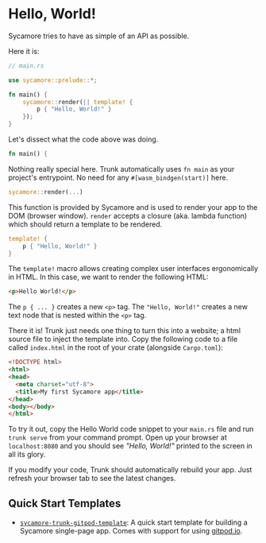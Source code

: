 # Hello, World!

Sycamore tries to have as simple of an API as possible.

Here it is:

```rust
// main.rs

use sycamore::prelude::*;

fn main() {
    sycamore::render(|| template! {
        p { "Hello, World!" }
    });
}
```

Let's dissect what the code above was doing.

```rust
fn main() {
```

Nothing really special here. Trunk automatically uses `fn main` as your project's entrypoint. No
need for any `#[wasm_bindgen(start)]` here.

```rust
sycamore::render(...)
```

This function is provided by Sycamore and is used to render your app to the DOM (browser window).
`render` accepts a closure (aka. lambda function) which should return a template to be rendered.

```rust
template! {
    p { "Hello, World!" }
}
```

The `template!` macro allows creating complex user interfaces ergonomically in HTML. In this case,
we want to render the following HTML:

```html
<p>Hello World!</p>
```

The `p { ... }` creates a new `<p>` tag. The `"Hello, World!"` creates a new text node that is
nested within the `<p>` tag.

There it is! Trunk just needs one thing to turn this into a website; a html source file to inject the 
template into. Copy the following code to a file called `index.html` in the root of your crate 
(alongside `Cargo.toml`):

```html
<!DOCTYPE html>
<html>
<head>
  <meta charset="utf-8">
  <title>My first Sycamore app</title>
</head>
<body></body>
</html>
```

To try it out, copy the Hello World code snippet to your `main.rs` file and run
`trunk serve` from your command prompt. Open up your browser at `localhost:8080` and you should see
_"Hello, World!"_ printed to the screen in all its glory.

If you modify your code, Trunk should automatically rebuild your app. Just refresh your browser tab
to see the latest changes.

## Quick Start Templates

- [`sycamore-trunk-gitpod-template`](https://github.com/sycamore-rs/sycamore-trunk-gitpod-template):
  A quick start template for building a Sycamore single-page app. Comes with support for using
  [gitpod.io](https://www.gitpod.io).
